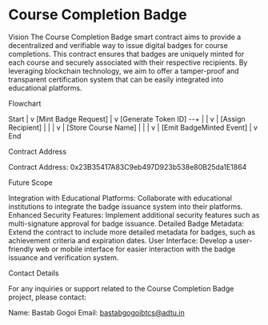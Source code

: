 # Course Completion Badge

Vision
The Course Completion Badge smart contract aims to provide a decentralized and verifiable way to issue digital badges for course completions.
This contract ensures that badges are uniquely minted for each course and securely associated with their respective recipients. 
By leveraging blockchain technology, we aim to offer a tamper-proof and transparent certification system that can be easily integrated into educational platforms.

Flowchart

Start
  |
  v
[Mint Badge Request] 
  |
  v
[Generate Token ID] --+
  |                   |
  v                   |
[Assign Recipient]    |
  |                   |
  v                   |
[Store Course Name]   |
  |                   |
  v                   |
[Emit BadgeMinted Event]
  |
  v
End


Contract Address

Contract Address: 0x23B35417A83C9eb497D923b538e80B25da1E1864


Future Scope

Integration with Educational Platforms: Collaborate with educational institutions to integrate the badge issuance system into their platforms.
Enhanced Security Features: Implement additional security features such as multi-signature approval for badge issuance.
Detailed Badge Metadata: Extend the contract to include more detailed metadata for badges, such as achievement criteria and expiration dates.
User Interface: Develop a user-friendly web or mobile interface for easier interaction with the badge issuance and verification system.


Contact Details

For any inquiries or support related to the Course Completion Badge project, please contact:

Name: Bastab Gogoi
Email: bastabgogoibtcs@adtu.in

